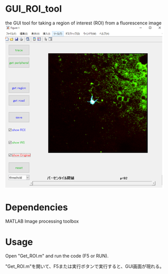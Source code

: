 # GUI_ROI_tool
the GUI tool for taking a region of interest (ROI) from a fluorescence image
<img src="demo.png" width="500" align="below">

# Dependencies
MATLAB
Image processing toolbox

# Usage
Open "Get_ROI.m" and run the code (F5 or RUN).

"Get_ROI.m"を開いて、F5または実行ボタンで実行すると、GUI画面が現れる。
